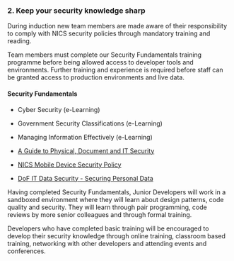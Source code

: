 ### 2. Keep your security knowledge sharp

During induction new team members are made aware of their responsibility to comply with NICS security policies through mandatory training and reading.

Team members must complete our Security Fundamentals training programme before being allowed access to developer tools and environments. Further training and experience is required before staff can be granted access to production environments and live data.

#### Security Fundamentals

- Cyber Security (e-Learning)

- Government Security Classifications (e-Learning)

- Managing Information Effectively (e-Learning)

- [A Guide to Physical, Document and IT Security](http://nics.intranet.nigov.net/nics/documents/guide-physical-document-and-it-security)

- [NICS Mobile Device Security Policy](http://nics.intranet.nigov.net/nics/documents/nics-mobile-device-security-policy)

- [DoF IT Data Security - Securing Personal Data](http://nics.intranet.nigov.net/nics/documents/of-it-data-security-securing-personal-data)

Having completed Security Fundamentals, Junior Developers will work in a sandboxed environment where they will learn about design patterns, code quality and security. They will learn through pair programming, code reviews by more senior colleagues and through formal training.

Developers who have completed basic training will be encouraged to develop their security knowledge through online training, classroom based training, networking with other developers and attending events and conferences.
